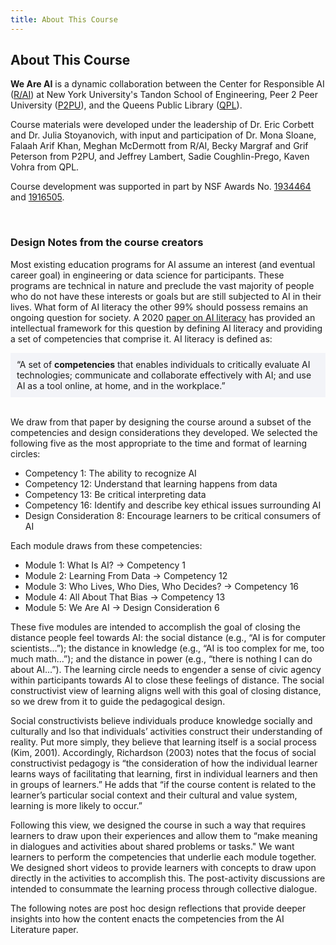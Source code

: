 ```yaml
---
title: About This Course
---
```

## About This Course

<p></p>

**We Are AI**  is a dynamic collaboration between the Center for Responsible AI ([R/AI](http://airesponsibly.com/)) at New York University's Tandon School of Engineering, Peer 2 Peer University ([P2PU](https://www.p2pu.org/en/)), and the Queens Public Library ([QPL](https://learningcircles.p2pu.org/en/signup/online-1699/)).
  
Course materials were developed under the leadership of Dr. Eric Corbett and Dr. Julia Stoyanovich, with input and participation of Dr. Mona Sloane, Falaah Arif Khan, Meghan McDermott from R/AI, Becky Margraf and Grif Peterson from P2PU, and Jeffrey Lambert, Sadie Coughlin-Prego, Kaven Vohra from QPL.
  
Course development was supported in part by NSF Awards No. 
<a href="https://www.nsf.gov/awardsearch/showAward?AWD_ID=1934464">1934464</a> and 
<a href="https://www.nsf.gov/awardsearch/showAward?AWD_ID=1916505">1916505</a>.

<br>

### Design Notes from the course creators

Most existing education programs for AI assume an interest (and eventual career goal) in engineering or data science for participants. These programs are technical in nature and preclude the vast majority of people who do not have these interests or goals but are still subjected to AI in their lives. What form of AI literacy the other 99% should possess remains an ongoing question for society. A 2020 <a href="https://aiunplugged.lmc.gatech.edu/wp-content/uploads/sites/36/2020/08/CHI-2020-AI-Literacy-Paper-Camera-Ready.pdf">paper on AI literacy</a> has provided an intellectual framework for this question by defining AI literacy and providing a set of competencies that comprise it. AI literacy is defined as:

<div style="background-color:#F3F4F8;padding:10px;">“A set of <b>competencies</b> that enables individuals to critically evaluate AI technologies; communicate and collaborate effectively with AI; and use AI as a tool online, at home, and in the workplace.”</div><br>

We draw from that paper by designing the course around a subset of the competencies and design considerations they developed. We selected the following five as the most appropriate to the time and format of learning circles:

* Competency 1: The ability to recognize AI
* Competency 12: Understand that learning happens from data
* Competency 13: Be critical interpreting data
* Competency 16: Identify and describe key ethical issues surrounding AI
* Design Consideration 8: Encourage learners to be critical consumers of AI

Each module draws from these competencies:
* Module 1: What Is AI? -> Competency 1
* Module 2: Learning From Data  -> Competency 12 
* Module 3: Who Lives, Who Dies, Who Decides?  -> Competency 16
* Module 4: All About That Bias -> Competency 13
* Module 5: We Are AI -> Design Consideration 6

These five modules are intended to accomplish the goal of closing the distance people feel towards AI: the social distance (e.g., “AI is for computer scientists...”); the distance in knowledge (e.g., “AI is too complex for me, too much math...”); and the distance in power (e.g., “there is nothing I can do about AI...”). The learning circle needs to engender a sense of civic agency within participants towards AI to close these feelings of distance. The social constructivist view of learning aligns well with this goal of closing distance, so we drew from it to guide the pedagogical design.

Social constructivists believe individuals produce knowledge socially and culturally and lso that individuals’ activities construct their understanding of reality. Put more simply, they believe that learning itself is a social process (Kim, 2001). Accordingly, Richardson (2003) notes that the focus of social constructivist pedagogy is “the consideration of how the individual learner learns ways of facilitating that learning, first in individual learners and then in groups of learners.” He adds that “if the course content is related to the learner’s particular social context and their cultural and value system, learning is more likely to occur.”

Following this view, we designed the course in such a way that requires learners to draw upon their experiences and allow them to “make meaning in dialogues and activities about shared problems or tasks." We want learners to perform the competencies that underlie each module together. We designed short videos to provide learners with concepts to draw upon directly in the activities to accomplish this. The post-activity discussions are intended to consummate the learning process through collective dialogue.

The following notes are post hoc design reflections that provide deeper insights into how the content enacts the competencies from the AI Literature paper. 

